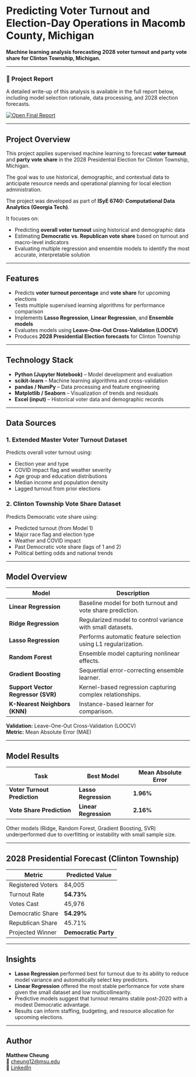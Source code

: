 # Predicting Voter Turnout and Election-Day Operations in Macomb County, Michigan

**Machine learning analysis forecasting 2028 voter turnout and party vote share for Clinton Township, Michigan.**

---

### 📘 Project Report

A detailed write-up of this analysis is available in the full report below, including model selection rationale, data processing, and 2028 election forecasts.

[![Open Final Report](https://img.shields.io/badge/Open_Final_Report-PDF-blue?style=for-the-badge&logo=adobeacrobatreader)](Term_Project_013.pdf)

---

## Project Overview

This project applies supervised machine learning to forecast **voter turnout** and **party vote share** in the 2028 Presidential Election for Clinton Township, Michigan.  

The goal was to use historical, demographic, and contextual data to anticipate resource needs and operational planning for local election administration.

The project was developed as part of **ISyE 6740: Computational Data Analytics (Georgia Tech)**.  

It focuses on:
- Predicting **overall voter turnout** using historical and demographic data  
- Estimating **Democratic vs. Republican vote share** based on turnout and macro-level indicators  
- Evaluating multiple regression and ensemble models to identify the most accurate, interpretable solution  

---

## Features

- Predicts **voter turnout percentage** and **vote share** for upcoming elections  
- Tests multiple supervised learning algorithms for performance comparison  
- Implements **Lasso Regression**, **Linear Regression**, and **Ensemble models**  
- Evaluates models using **Leave-One-Out Cross-Validation (LOOCV)**  
- Produces **2028 Presidential Election forecasts** for Clinton Township  

---

## Technology Stack

- **Python (Jupyter Notebook)** – Model development and evaluation  
- **scikit-learn** – Machine learning algorithms and cross-validation  
- **pandas / NumPy** – Data processing and feature engineering  
- **Matplotlib / Seaborn** – Visualization of trends and residuals  
- **Excel (input)** – Historical voter data and demographic records  

---

## Data Sources

### 1. Extended Master Voter Turnout Dataset
Predicts overall voter turnout using:
- Election year and type  
- COVID impact flag and weather severity  
- Age group and education distributions  
- Median income and population density  
- Lagged turnout from prior elections  

### 2. Clinton Township Vote Share Dataset
Predicts Democratic vote share using:
- Predicted turnout (from Model 1)  
- Major race flag and election type  
- Weather and COVID impact  
- Past Democratic vote share (lags of 1 and 2)  
- Political betting odds and national trends  

---

## Model Overview

| Model | Description |
|--------|-------------|
| **Linear Regression** | Baseline model for both turnout and vote share prediction. |
| **Ridge Regression** | Regularized model to control variance with small datasets. |
| **Lasso Regression** | Performs automatic feature selection using L1 regularization. |
| **Random Forest** | Ensemble model capturing nonlinear effects. |
| **Gradient Boosting** | Sequential error-correcting ensemble learner. |
| **Support Vector Regressor (SVR)** | Kernel-based regression capturing complex relationships. |
| **K-Nearest Neighbors (KNN)** | Instance-based learner for comparison. |

**Validation:** Leave-One-Out Cross-Validation (LOOCV)  
**Metric:** Mean Absolute Error (MAE)

---

## Model Results

| Task | Best Model | Mean Absolute Error |
|------|-------------|---------------------|
| **Voter Turnout Prediction** | **Lasso Regression** | **1.96%** |
| **Vote Share Prediction** | **Linear Regression** | **2.16%** |

Other models (Ridge, Random Forest, Gradient Boosting, SVR) underperformed due to overfitting or instability with small sample size.

---

## 2028 Presidential Forecast (Clinton Township)

| Metric | Predicted Value |
|--------|------------------|
| Registered Voters | 84,005 |
| Turnout Rate | **54.73%** |
| Votes Cast | 45,976 |
| Democratic Share | **54.29%** |
| Republican Share | 45.71% |
| Projected Winner | **Democratic Party** |

---

## Insights

- **Lasso Regression** performed best for turnout due to its ability to reduce model variance and automatically select key predictors.  
- **Linear Regression** offered the most stable performance for vote share given the small dataset and low multicollinearity.  
- Predictive models suggest that turnout remains stable post-2020 with a modest Democratic advantage.  
- Results can inform staffing, budgeting, and resource allocation for upcoming elections.

---

## Author

**Matthew Cheung**  
📧 [cheung12@msu.edu](mailto:cheung12@msu.edu)  
🔗 [LinkedIn](https://www.linkedin.com/in/cheung-matthew/)
